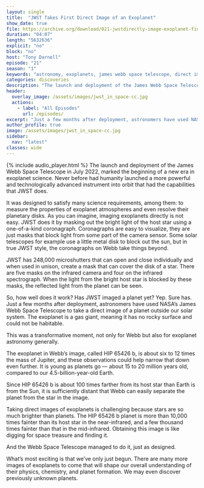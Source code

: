 ```yaml
---
layout: single
title:  "JWST Takes First Direct Image of an Exoplanet"
show_date: true
file: https://archive.org/download/021-jwstdirectly-image-exoplanet-final/021_JWSTDirectlyImageExoplanet_final.mp3
duration: "04:07"
length: "5632636"
explicit: "no"
block: "no"
host: "Tony Darnell"
episode: "21"
season: "1"
keywords: "astronomy, exoplanets, james webb space telescope, direct image exoplanet"
categories: discoveries
description: "The launch and deployment of the James Webb Space Telescope in July 2022, marked the beginning of a new era in exoplanet science.  Never before had humanity launched a more powerful and technologically advanced instrument into orbit that had the capabilities that JWST does."
header:
  overlay_image: /assets/images/jwst_in_space-cc.jpg
  actions:
    - label: "All Episodes"
      url: /episodes/
excerpt: "Just a few months after deployment, astronomers have used NASA’s James Webb Space Telescope to take a direct image of a planet outside our solar system. The exoplanet is a gas giant, meaning it has no rocky surface and could not be habitable"
author_profile: true
image: /assets/images/jwst_in_space-cc.jpg
sidebar: 
  nav: "latest"
classes: wide
---
```


{% include audio_player.html %} 
The launch and deployment of the James Webb Space Telescope in July 2022, marked the beginning of a new era in exoplanet science.  Never before had humanity launched a more powerful and technologically advanced instrument into orbit that had the capabilities that JWST does.

It was designed to satisfy many science requirements, among them: to measure the properties of exoplanet atmospheres and even resolve their planetary disks.  As you can imagine, imaging exoplanets directly is not easy.  JWST does it by masking out the bright light of the host star using a one-of-a-kind coronagraph.  Coronagraphs are easy to visualize, they are just masks that block light from some part of the camera sensor.  Some solar telescopes for example use a little metal disk to block out the sun, but in true JWST style, the coronagraphs on Webb take things beyond.

JWST has 248,000 microshutters that can open and close individually and when used in unison, create a mask that can cover the disk of a star.  There are five masks on the infrared camera and four on the infrared spectrograph.  When the light from the bright host star is blocked by these masks, the reflected light from the planet can be seen.

So, how well does it work?  Has JWST imaged a planet yet?  Yep.  Sure has.  Just a few months after deployment, astronomers have used NASA’s James Webb Space Telescope to take a direct image of a planet outside our solar system. The exoplanet is a gas giant, meaning it has no rocky surface and could not be habitable.

This was a transformative moment, not only for Webb but also for exoplanet astronomy generally.

The exoplanet in Webb’s image, called HIP 65426 b, is about six to 12 times the mass of Jupiter, and these observations could help narrow that down even further. It is young as planets go — about 15 to 20 million years old, compared to our 4.5-billion-year-old Earth.

Since HIP 65426 b is about 100 times farther from its host star than Earth is from the Sun, it is sufficiently distant that Webb can easily separate the planet from the star in the image.

Taking direct images of exoplanets is challenging because stars are so much brighter than planets. The HIP 65426 b planet is more than 10,000 times fainter than its host star in the near-infrared, and a few thousand times fainter than that in the mid-infrared. Obtaining this image is like digging for space treasure and finding it.

And the Webb Space Telescope managed to do it, just as designed.

What’s most exciting is that we’ve only just begun. There are many more images of exoplanets to come that will shape our overall understanding of their physics, chemistry, and planet formation. We may even discover previously unknown planets.
